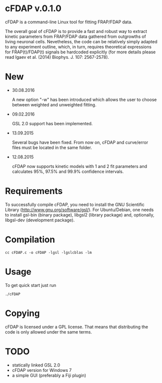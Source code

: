 cFDAP v.0.1.0
=============

 cFDAP is a command-line Linux tool for fitting FRAP/FDAP data.

 The overall goal of cFDAP is to provide a fast and robust way to extract
kinetic parameters from FRAP/FDAP data gathered from outgrowths of living
neuronal cells. Nevetheless, the code can be relatively simply adapted to any
experiment outline, which, in turn, requires theoretical expressions for
FRAP(t)/FDAP(t) signals be hardcoded explicitly (for more details please
read Igaev et al. (2014) Biophys. J. 107: 2567-2578).

New
===

 * 30.08.2016

    A new option "-w" has been introduced which allows the user to choose
    between weighted and unweighted fitting.

 * 09.02.2016

    GSL 2.0 support has been implemented.

 * 13.09.2015

    Several bugs have been fixed. From now on, cFDAP and curve/error files
    must be located in the same folder.

 * 12.08.2015

    cFDAP now supports kinetic models with 1 and 2 fit parameters and
    calculates 95%, 97.5% and 99.9% confidence intervals.

Requirements
============

 To successfully compile cFDAP, you need to install the GNU Scientific Library
(http://www.gnu.org/software/gsl/). For Ubuntu/Debian, one needs to install gsl-bin
(binary package), libgsl2 (library package) and, optionally, libgsl-dev (development
package).

Compilation
===========

 ```
 cc cFDAP.c -o cFDAP -lgsl -lgslcblas -lm
 ```

Usage
=====

 To get quick start just run
 ```
 ./cFDAP
 ```

Copying
======

 cFDAP is licensed under a GPL license. That means that distributing the code is only
allowed under the same terms. 

TODO
====

 * statically linked GSL 2.0
 * cFDAP version for Windows 7
 * a simple GUI (preferably a Fiji plugin)
